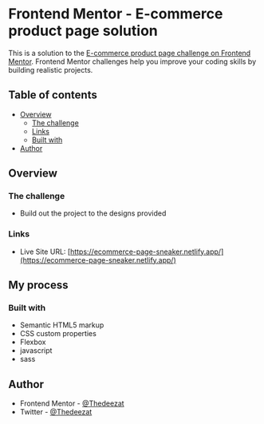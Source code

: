 # Frontend Mentor - E-commerce product page solution

This is a solution to the [E-commerce product page challenge on Frontend Mentor](https://www.frontendmentor.io/challenges/ecommerce-product-page-UPsZ9MJp6). Frontend Mentor challenges help you improve your coding skills by building realistic projects.

## Table of contents

- [Overview](#overview)
  - [The challenge](#the-challenge)
  - [Links](#links)
  - [Built with](#built-with)
- [Author](#author)

## Overview

### The challenge

- Build out the project to the designs provided

### Links
- Live Site URL: [https://ecommerce-page-sneaker.netlify.app/](https://ecommerce-page-sneaker.netlify.app/)

## My process

### Built with

- Semantic HTML5 markup
- CSS custom properties
- Flexbox
- javascript
- sass

## Author
- Frontend Mentor - [@Thedeezat](https://www.frontendmentor.io/profile/@Thedeezat)
- Twitter - [@Thedeezat](https://www.twitter.com/@Thedeezat)
